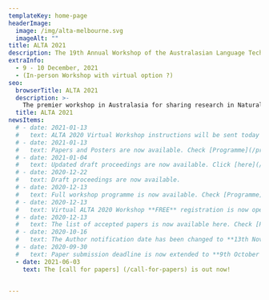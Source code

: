 ```yaml
---
templateKey: home-page
headerImage:
  image: /img/alta-melbourne.svg
  imageAlt: ""
title: ALTA 2021
description: The 19th Annual Workshop of the Australasian Language Technology Association
extraInfo: 
  - 9 - 10 December, 2021
  - (In-person Workshop with virtual option ?)
seo:
  browserTitle: ALTA 2021
  description: >-
    The premier workshop in Australasia for sharing research in Natural Language Processing and Computational Linguistics. Submissions from students, academics and industry researchers are welcome.
  title: ALTA 2021
newsItems:
  # - date: 2021-01-13
  #   text: ALTA 2020 Virtual Workshop instructions will be sent today to all the registered participants. 
  # - date: 2021-01-13
  #   text: Papers and Posters are now available. Check [Programme](/programme).
  # - date: 2021-01-04
  #   text: Updated draft proceedings are now available. Click [here](/files/ALTA2020-proceedings-draft.pdf).
  # - date: 2020-12-22
  #   text: Draft proceedings are now available. 
  # - date: 2020-12-13
  #   text: Full workshop programme is now available. Check [Programme](/programme).
  # - date: 2020-12-13
  #   text: Virtual ALTA 2020 Workshop **FREE** registration is now open. Check [Registration](/registration).
  # - date: 2020-12-13
  #   text: The list of accepted papers is now available here. Check [Papers](/papers).
  # - date: 2020-10-16
  #   text: The Author notification date has been changed to **13th November 2020**. Check [call for papers] (/call-for-papers).
  # - date: 2020-09-30
  #   text: Paper submission deadline is now extended to **9th October 2020**. Check [call for papers] (/call-for-papers).
  - date: 2021-06-03
    text: The [call for papers] (/call-for-papers) is out now!

 
---
```

